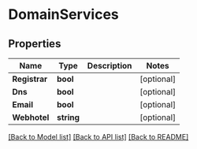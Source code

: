 # DomainServices

## Properties

Name | Type | Description | Notes
------------ | ------------- | ------------- | -------------
**Registrar** | **bool** |  | [optional] 
**Dns** | **bool** |  | [optional] 
**Email** | **bool** |  | [optional] 
**Webhotel** | **string** |  | [optional] 

[[Back to Model list]](../README.md#documentation-for-models) [[Back to API list]](../README.md#documentation-for-api-endpoints) [[Back to README]](../README.md)



